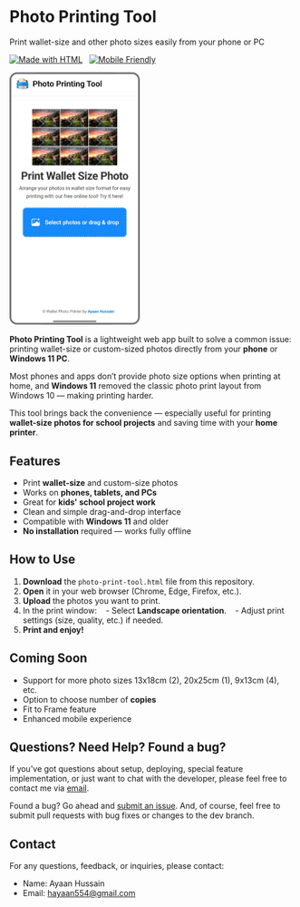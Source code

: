 # **Photo Printing Tool**  
Print wallet-size and other photo sizes easily from your phone or PC

[![Made with HTML](https://img.shields.io/badge/Made%20with-HTML5-orange.svg)](#)  
[![Mobile Friendly](https://img.shields.io/badge/Mobile%20Friendly-Yes-blue.svg)](#)

<picture>
    <!-- Avoid image being clickable with slight workaround -->
    <source media="(prefers-color-scheme: dark)" srcset="/Assests/device-frame.png" width="230px">
    <img alt="Photo Printing Tool" src="/Assests/device-frame.png" width="230px">
</picture>

**Photo Printing Tool** is a lightweight web app built to solve a common issue: printing wallet-size or custom-sized photos directly from your **phone** or **Windows 11 PC**.

Most phones and apps don’t provide photo size options when printing at home, and **Windows 11** removed the classic photo print layout from Windows 10 — making printing harder.

This tool brings back the convenience — especially useful for printing **wallet-size photos for school projects** and saving time with your **home printer**.

## **Features**

- Print **wallet-size** and custom-size photos  
- Works on **phones, tablets, and PCs**  
- Great for **kids' school project work**  
- Clean and simple drag-and-drop interface  
- Compatible with **Windows 11** and older  
- **No installation** required — works fully offline

## **How to Use**

1. **Download** the `photo-print-tool.html` file from this repository.
2. **Open** it in your web browser (Chrome, Edge, Firefox, etc.).
3. **Upload** the photos you want to print.
4. In the print window:
   - Select **Landscape orientation**.
   - Adjust print settings (size, quality, etc.) if needed.
6. **Print and enjoy!**

## **Coming Soon**

- Support for more photo sizes 13x18cm (2), 20x25cm (1), 9x13cm (4), etc.  
- Option to choose number of **copies**
- Fit to Frame feature
- Enhanced mobile experience

<h2>Questions? Need Help? Found a bug?</h2>

<p>If you've got questions about setup, deploying, special feature implementation, or just want to chat with the developer, please feel free to contact me via <a href="mailto:hayaan554@gmail.com">email</a>.</p>

<p>Found a bug? Go ahead and <a href="https://github.com/Ayaanh001/Photos-printing-tool/issues">submit an issue</a>. And, of course, feel free to submit pull requests with bug fixes or changes to the dev branch.</p>

## Contact

For any questions, feedback, or inquiries, please contact:

- Name: Ayaan Hussain
- Email: hayaan554@gmail.com
